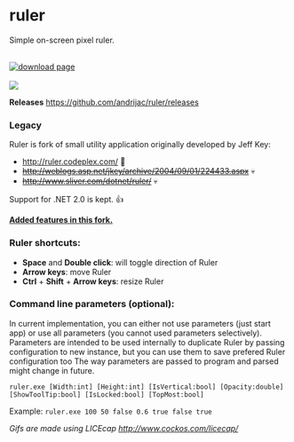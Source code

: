 ruler
=====
Simple on-screen pixel ruler.

<br />
<a href="http://www.softpedia.com/progDownload/Ruler-andrijac-Download-256095.html"><img alt="download page" src="https://raw.githubusercontent.com/andrijac/ruler/master/img/softpedia_download_large_shadow.png" /></a>
<br />
<br />
<img src="https://github.com/andrijac/ruler/raw/master/img/ruler.gif">

**Releases**
https://github.com/andrijac/ruler/releases

### Legacy
Ruler is fork of small utility application originally developed by Jeff Key:

- http://ruler.codeplex.com/ :floppy_disk:
- ~~http://weblogs.asp.net/jkey/archive/2004/09/01/224433.aspx~~ :skull:
- ~~http://www.sliver.com/dotnet/ruler/~~ :skull:

Support for .NET 2.0 is kept. :thumbsup:

**<a name="newfeatures" href="https://github.com/andrijac/ruler/blob/master/NewFeatures.md">Added features in this fork.</a>**

### Ruler shortcuts:

- **Space** and **Double click**: will toggle direction of Ruler 
- **Arrow keys**: move Ruler
- **Ctrl** + **Shift** + **Arrow keys**: resize Ruler

### Command line parameters (optional):
In current implementation, you can either not use parameters (just start app) or use all parameters (you cannot used parameters selectively).
Parameters are intended to be used internally to duplicate Ruler by passing configuration to new instance, but you can use them to save prefered Ruler configuration too
The way parameters are passed to program and parsed might change in future.

`ruler.exe [Width:int] [Height:int] [IsVertical:bool] [Opacity:double] [ShowToolTip:bool] [IsLocked:bool] [TopMost:bool]`

Example:
`ruler.exe 100 50 false 0.6 true false true`

*Gifs are made using LICEcap http://www.cockos.com/licecap/*